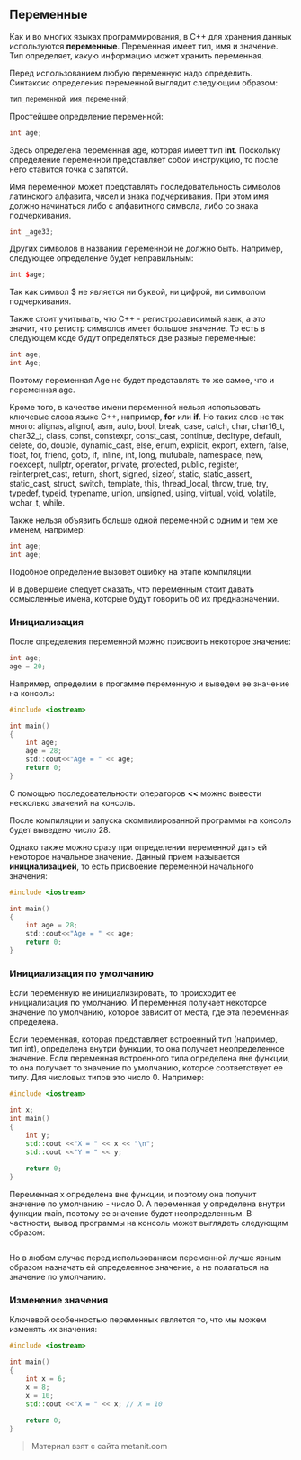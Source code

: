 ## Переменные

Как и во многих языках программирования, в C++ для хранения данных используются **переменные**. Переменная имеет тип, имя и значение. Тип определяет, какую информацию может хранить переменная.

Перед использованием любую переменную надо определить. Синтаксис определения переменной выглядит следующим образом:

```cpp
тип_переменной имя_переменной;
```

Простейшее определение переменной:

```cpp
int age;
```

Здесь определена переменная age, которая имеет тип **int**. Поскольку определение переменной представляет собой инструкцию, то после него ставится точка с запятой.

Имя переменной может представлять последовательность символов латинского алфавита, чисел и знака подчеркивания. При этом имя должно начинаться либо с алфавитного символа, либо со знака подчеркивания.

```cpp
int _age33;
```

Других символов в названии переменной не должно быть. Например, следующее определение будет неправильным:

```cpp
int $age;
```

Так как символ $ не является ни буквой, ни цифрой, ни символом подчеркивания.

Также стоит учитывать, что C++ - регистрозависимый язык, а это значит, что регистр символов имеет большое значение. То есть в следующем коде будут определяться две разные переменные:

```c
int age;
int Age;
```

Поэтому переменная Age не будет представлять то же самое, что и переменная age.

Кроме того, в качестве имени переменной нельзя использовать ключевые слова языке C++, например, **for** или **if**. Но таких слов не так много: alignas, alignof, asm, auto, bool, break, case, catch, char, char16_t, char32_t, class, const, constexpr, const_cast, continue, decltype, default, delete, do, double, dynamic_cast, else, enum, explicit, export, extern, false, float, for, friend, goto, if, inline, int, long, mutubale, namespace, new, noexcept, nullptr, operator, private, protected, public, register, reinterpret_cast, return, short, signed, sizeof, static, static_assert, static_cast, struct, switch, template, this, thread_local, throw, true, try, typedef, typeid, typename, union, unsigned, using, virtual, void, volatile, wchar_t, while.

Также нельзя объявить больше одной переменной с одним и тем же именем, например:

```c
int age;
int age;
```

Подобное определение вызовет ошибку на этапе компиляции.

И в довершеие следует сказать, что переменным стоит давать осмысленные имена, которые будут говорить об их предназначении.

### Инициализация

После определения переменной можно присвоить некоторое значение:

```c
int age;
age = 20;
```

Например, определим в прогамме переменную и выведем ее значение на консоль:

```c
#include <iostream>

int main()
{
    int age;
    age = 28;
    std::cout<<"Age = " << age;
    return 0;
}
```

С помощью последовательности операторов **<<** можно вывести несколько значений на консоль.

После компиляции и запуска скомпилированной программы на консоль будет выведено число 28.

Однако также можно сразу при определении переменной дать ей некоторое начальное значение. Данный прием называется **инициализацией**, то есть присвоение переменной начального значения:

```c
#include <iostream>

int main()
{
    int age = 28;
    std::cout<<"Age = " << age;
    return 0;
}
```

### Инициализация по умолчанию

Если переменную не инициализировать, то происходит ее инициализация по умолчанию. И переменная получает некоторое значение по умолчанию, которое зависит от места, где эта переменная определена.

Если переменная, которая представляет встроенный тип (например, тип int), определена внутри функции, то она получает неопределенное значение. Если переменная встроенного типа определена вне функции, то она получает то значение по умолчанию, которое соответствует ее типу. Для числовых типов это число 0. Например:

```cpp
#include <iostream>

int x;
int main()
{
    int y;
    std::cout <<"X = " << x << "\n";
    std::cout <<"Y = " << y;
    
    return 0;
}
```

Переменная x определена вне функции, и поэтому она получит значение по умолчанию - число 0. А переменная y определена внутри функции main, поэтому ее значение будет неопределенным. В частности, вывод программы на консоль может выглядеть следующим образом:

```

```

Но в любом случае перед использованием переменной лучше явным образом назначать ей определенное значение, а не полагаться на значение по умолчанию.

### Изменение значения

Ключевой особенностью переменных является то, что мы можем изменять их значения:

```cpp
#include <iostream>

int main()
{
    int x = 6;
    x = 8;
    x = 10;
    std::cout <<"X = " << x; // X = 10
    
    return 0;
}
```


> Материал взят с сайта metanit.com
